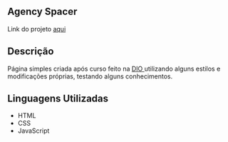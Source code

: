## Agency Spacer

<p>Link do projeto <a href="https://viniciuseduardo0.github.io/agency-spacer" target="_blank">aqui</a></p>

## Descrição

<p> Página simples criada após curso feito na <a  href="https://web.dio.me/browse"> DIO </a> utilizando alguns estilos e modificações próprias, testando alguns conhecimentos.</p>

## Linguagens Utilizadas
- HTML
- CSS
- JavaScript